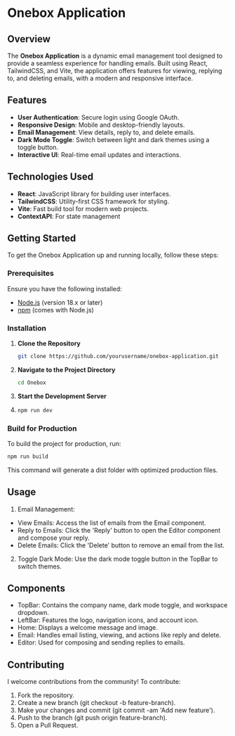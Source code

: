# Onebox Application

## Overview

The **Onebox Application** is a dynamic email management tool designed to provide a seamless experience for handling emails. Built using React, TailwindCSS, and Vite, the application offers features for viewing, replying to, and deleting emails, with a modern and responsive interface.

## Features

- **User Authentication**: Secure login using Google OAuth.
- **Responsive Design**: Mobile and desktop-friendly layouts.
- **Email Management**: View details, reply to, and delete emails.
- **Dark Mode Toggle**: Switch between light and dark themes using a toggle button.
- **Interactive UI**: Real-time email updates and interactions.

## Technologies Used

- **React**: JavaScript library for building user interfaces.
- **TailwindCSS**: Utility-first CSS framework for styling.
- **Vite**: Fast build tool for modern web projects.
- **ContextAPI**: For state management

## Getting Started

To get the Onebox Application up and running locally, follow these steps:

### Prerequisites

Ensure you have the following installed:

- [Node.js](https://nodejs.org/) (version 18.x or later)
- [npm](https://www.npmjs.com/) (comes with Node.js)

### Installation

1. **Clone the Repository**

   ```bash
   git clone https://github.com/yourusername/onebox-application.git

2. **Navigate to the Project Directory**

    ```bash
   cd Onebox

3. **Start the Development Server**

4. ```bash
   npm run dev
   ```

### Build for Production
To build the project for production, run:

```bash
npm run build
```

This command will generate a dist folder with optimized production files.

## Usage
1.  Email Management:
- View Emails: Access the list of emails from the Email component.
- Reply to Emails: Click the 'Reply' button to open the Editor component and compose your reply.
- Delete Emails: Click the 'Delete' button to remove an email from the list.

2.  Toggle Dark Mode: Use the dark mode toggle button in the TopBar to switch themes.

## Components
- TopBar: Contains the company name, dark mode toggle, and workspace dropdown.
- LeftBar: Features the logo, navigation icons, and account icon.
- Home: Displays a welcome message and image.
- Email: Handles email listing, viewing, and actions like reply and delete.
- Editor: Used for composing and sending replies to emails.

## Contributing
I welcome contributions from the community! To contribute:

1. Fork the repository.
2. Create a new branch (git checkout -b feature-branch).
3. Make your changes and commit (git commit -am 'Add new feature').
4. Push to the branch (git push origin feature-branch).
5. Open a Pull Request.


